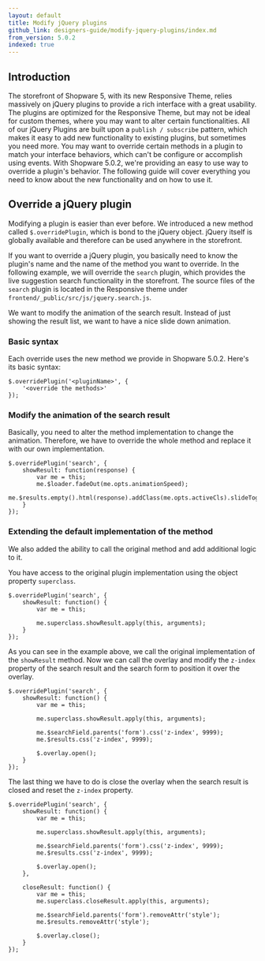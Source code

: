 ```yaml
---
layout: default
title: Modify jQuery plugins 
github_link: designers-guide/modify-jquery-plugins/index.md
from_version: 5.0.2
indexed: true
---
```


<div class="toc-list"></div>

## Introduction
The storefront of Shopware 5, with its new Responsive Theme, relies massively on jQuery plugins to provide a rich interface with a great usability. The plugins are optimized for the Responsive Theme, but may not be ideal for custom themes, where you may want to alter certain functionalities. All of our jQuery Plugins are built upon a ```publish / subscribe``` pattern, which makes it easy to add new functionality to existing plugins, but sometimes you need more. You may want to override certain methods in a plugin to match your interface behaviors, which can't be configure or accomplish using events.
With Shopware 5.0.2, we're providing an easy to use way to override a plugin's behavior. The following guide will cover everything you need to know about the new functionality and on how to use it.

## Override a jQuery plugin
Modifying a plugin is easier than ever before. We introduced a new method called `$.overridePlugin`, which is bond to the jQuery object. jQuery itself is globally available and therefore can be used anywhere in the storefront.

If you want to override a jQuery plugin, you basically need to know the plugin's name and the name of the method you want to override. In the following example, we will override the `search` plugin, which provides the live suggestion search functionality in the storefront. The source files of the `search` plugin is located in the Responsive theme under ```frontend/_public/src/js/jquery.search.js```.

We want to modify the animation of the search result. Instead of just showing the result list, we want to have a nice slide down animation.

### Basic syntax
Each override uses the new method we provide in Shopware 5.0.2. Here's its basic syntax:

```
$.overridePlugin('<pluginName>', {
	'<override the methods>'
});
```

### Modify the animation of the search result
Basically, you need to alter the method implementation to change the animation. Therefore, we have to override the whole method and replace it with our own implementation.

```
$.overridePlugin('search', {
    showResult: function(response) {
        var me = this;
        me.$loader.fadeOut(me.opts.animationSpeed);
        me.$results.empty().html(response).addClass(me.opts.activeCls).slideToggle('fast');
    }
});
```

### Extending the default implementation of the method
We also added the ability to call the original method and add additional logic to it.

You have access to the original plugin implementation using the object property ```superclass```.

```
$.overridePlugin('search', {
    showResult: function() {
        var me = this;

        me.superclass.showResult.apply(this, arguments);
    }
});
```

As you can see in the example above, we call the original implementation of the ```showResult``` method. Now we can call the overlay and modify the ```z-index``` property of the search result and the search form to position it over the overlay.

```
$.overridePlugin('search', {
    showResult: function() {
        var me = this;

        me.superclass.showResult.apply(this, arguments);

        me.$searchField.parents('form').css('z-index', 9999);
        me.$results.css('z-index', 9999);

        $.overlay.open();
    }
});
```

The last thing we have to do is close the overlay when the search result is closed and reset the ```z-index``` property.

```
$.overridePlugin('search', {
    showResult: function() {
        var me = this;

        me.superclass.showResult.apply(this, arguments);

        me.$searchField.parents('form').css('z-index', 9999);
        me.$results.css('z-index', 9999);

        $.overlay.open();
    },

    closeResult: function() {
        var me = this;
        me.superclass.closeResult.apply(this, arguments);

        me.$searchField.parents('form').removeAttr('style');
        me.$results.removeAttr('style');

        $.overlay.close();
    }
});
```